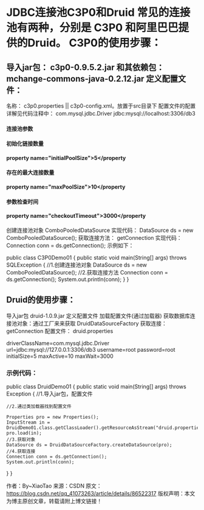 # JDBC连接池C3P0和Druid 常见的连接池有两种，分别是 C3P0 和阿里巴巴提供的Druid。 C3P0的使用步骤：

## 导入jar包： c3p0-0.9.5.2.jar 和其依赖包：mchange-commons-java-0.2.12.jar 定义配置文件：

名称： c3p0.properties || c3p0-config.xml。放置于src目录下 配置文件的配置详解见代码注释中：
com.mysql.jdbc.Driver jdbc:mysql://localhost:3306/db3
#### 连接池参数 
#### 初始化链接数量
#### property name="initialPoolSize">5</property
#### 存在的最大连接数量
#### property name="maxPoolSize">10</property
#### 参数检查时间
#### property name="checkoutTimeout">3000</property
创建连接池对象 ComboPooledDataSource 
实现代码： DataSource ds = new ComboPooledDataSource(); 
获取连接方法： getConnection 
实现代码：Connection conn = ds.getConnection(); 示例如下：

public class C3P0Demo01 { 
public static void main(String[] args) throws SQLException {
	//1.创建连接池对象 DataSource ds = new ComboPooledDataSource();
	//2.获取连接方法 Connection conn = ds.getConnection();
	System.out.println(conn);
	}
}

## Druid的使用步骤：

导入jar包 druid-1.0.9.jar
定义配置文件
加载配置文件(通过加载器)
获取数据库连接池对象：通过工厂来来获取 DruidDataSourceFactory
获取连接：getConnection
配置文件： druid.properties

driverClassName=com.mysql.jdbc.Driver
url=jdbc:mysql://127.0.0.1:3306/db3
username=root 
password=root
initialSize=5 
maxActive=10 
maxWait=3000

### 示例代码：

public class DruidDemo01 { public static void main(String[] args) throws Exception { 
//1.导入jar包，配置文件

    //2.通过类加载器找到配置文件
    
    Properties pro = new Properties();
    InputStream in = DruidDemo01.class.getClassLoader().getResourceAsStream("druid.properties");
    pro.load(in);
    //3.获取对象
    DataSource ds = DruidDataSourceFactory.createDataSource(pro);
    //4.获取连接
    Connection conn = ds.getConnection();
    System.out.println(conn);
}
}

作者：By~XiaoTao 来源：CSDN 原文：https://blog.csdn.net/qq_41073263/article/details/86522317 版权声明：本文为博主原创文章，转载请附上博文链接！
